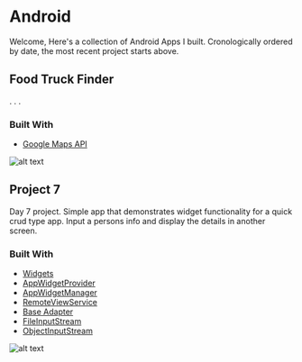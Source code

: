 # Android
Welcome, Here's a collection of Android Apps I built. Cronologically ordered by date, the most recent project starts above.


## Food Truck Finder
. . .

### Built With
* [Google Maps API](https://developers.google.com/maps/)


![alt text](https://www.noelfranceschi.com/android-apps/foodtruckfinder.png)



## Project 7
Day 7 project. Simple app that demonstrates widget functionality for a quick crud type app. Input a persons info and display the details in another screen.

### Built With
* [Widgets](https://developer.android.com/design/patterns/widgets.html)
* [AppWidgetProvider](https://developer.android.com/reference/android/appwidget/AppWidgetProvider.html)
* [AppWidgetManager](https://developer.android.com/reference/android/appwidget/AppWidgetManager.html)
* [RemoteViewService](https://developer.android.com/reference/android/widget/RemoteViewsService.html)
* [Base Adapter](https://developer.android.com/reference/android/widget/BaseAdapter.html)
* [FileInputStream](https://developer.android.com/reference/java/io/FileInputStream.html)
* [ObjectInputStream](https://developer.android.com/reference/java/io/ObjectInputStream.html)


![alt text](https://www.noelfranceschi.com/android-apps/p7.png)

